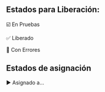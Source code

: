 ## Estados para Liberación:

:ballot_box_with_check: En Pruebas

:white_check_mark: Liberado

:red_circle: Con Errores

## Estados de asignación
:arrow_forward: Asignado a...
